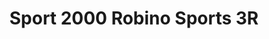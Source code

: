 ---
title: "Sport 2000 Robino Sports 3R"
url: /macot-la-plagne/sport-2000-robino-sports-3r/
shop: sports
---